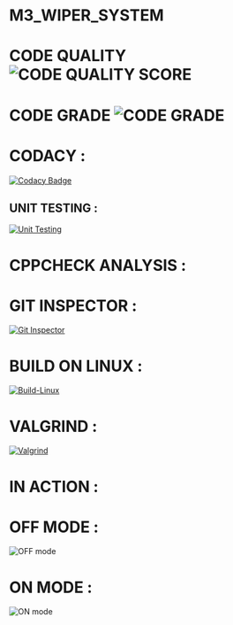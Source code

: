 # M3_WIPER_SYSTEM


# CODE QUALITY ![CODE QUALITY SCORE]( https://api.codiga.io/project/33468/score/svg)
# CODE GRADE ![CODE GRADE](https://api.codiga.io/project/33468/status/svg )

# CODACY :
[![Codacy Badge](https://app.codacy.com/project/badge/Grade/7e428a3a017147a69e743f5c263d1dde)](https://www.codacy.com/gh/TAMILSELVAN1206/M3_WIPER_SYSTEM/dashboard?utm_source=github.com&amp;utm_medium=referral&amp;utm_content=TAMILSELVAN1206/M3_WIPER_SYSTEM&amp;utm_campaign=Badge_Grade)


## UNIT TESTING :
[![Unit Testing](https://github.com/TAMILSELVAN1206/M3_WIPER_SYSTEM/actions/workflows/Unit%20Testing.yml/badge.svg)](https://github.com/TAMILSELVAN1206/M3_WIPER_SYSTEM/actions/workflows/Unit%20Testing.yml)




# CPPCHECK ANALYSIS :



# GIT INSPECTOR :
[![Git Inspector](https://github.com/TAMILSELVAN1206/M3_WIPER_SYSTEM/actions/workflows/Git%20Inspector.yml/badge.svg)](https://github.com/TAMILSELVAN1206/M3_WIPER_SYSTEM/actions/workflows/Git%20Inspector.yml)


# BUILD ON LINUX :
[![Build-Linux](https://github.com/TAMILSELVAN1206/M3_WIPER_SYSTEM/actions/workflows/Build%20on%20linux.yml/badge.svg)](https://github.com/TAMILSELVAN1206/M3_WIPER_SYSTEM/actions/workflows/Build%20on%20linux.yml)


# VALGRIND :
[![Valgrind](https://github.com/TAMILSELVAN1206/M3_WIPER_SYSTEM/actions/workflows/Valgrind.yml/badge.svg)](https://github.com/TAMILSELVAN1206/M3_WIPER_SYSTEM/actions/workflows/Valgrind.yml)



# IN ACTION :


# OFF MODE :
![OFF mode](https://user-images.githubusercontent.com/101853782/168418898-1f292041-b6eb-4bf3-aca6-3045ff524826.png)


# ON MODE :
![ON mode](https://user-images.githubusercontent.com/101853782/168418909-2fcf7b7e-0ba0-4095-8dae-f85721875a88.png)




